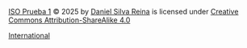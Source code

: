 <a href="https://github.com/JohnDSil/ISO-Prueba_1/tree/main">ISO Prueba 1</a> © 2025 by <a href="https://github.com/JohnDSil">Daniel Silva Reina</a> is licensed under <a href="https://creativecommons.org/licenses/by-sa/4.0/">Creative Commons Attribution-ShareAlike 4.0 

International</a><img src="https://mirrors.creativecommons.org/presskit/icons/cc.svg" alt="" style="max-width: 1em;max-height:1em;margin-left: .2em;"><img src="https://mirrors.creativecommons.org/presskit/icons/by.svg" alt="" style="max-width: 1em;max-height:1em;margin-left: .2em;"><img src="https://mirrors.creativecommons.org/presskit/icons/sa.svg" alt="" style="max-width: 1em;max-height:1em;margin-left: .2em;">
